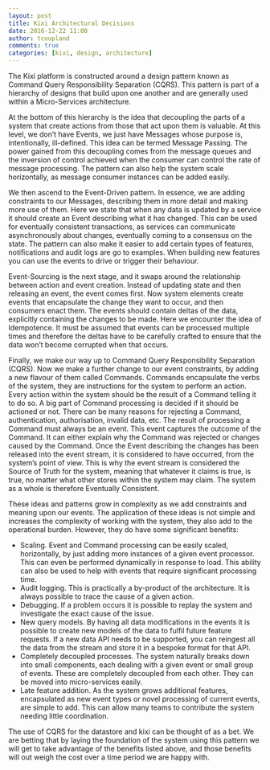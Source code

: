 ```yaml
---
layout: post
title: Kixi Architectural Decisions
date: 2016-12-22 11:00
author: tcoupland
comments: true
categories: [kixi, design, architecture]
---
```

The Kixi platform is constructed around a design pattern known as Command Query Responsibility Separation (CQRS). This pattern is part of a hierarchy of designs that build upon one another and are generally used within a Micro-Services architecture.
<!--more-->
At the bottom of this hierarchy is the idea that decoupling the parts of a system that create actions from those that act upon them is valuable. At this level, we don’t have Events, we just have Messages whose purpose is, intentionally, ill-defined. This idea can be termed Message Passing. The power gained from this decoupling comes from the message queues and the inversion of control achieved when the consumer can control the rate of message processing. The pattern can also help the system scale horizontally, as message consumer instances can be added easily.

We then ascend to the Event-Driven pattern. In essence, we are adding constraints to our Messages, describing them in more detail and making more use of them. Here we state that when any data is updated by a service it should create an Event describing what it has changed. This can be used for eventually consistent transactions, as services can communicate asynchronously about changes, eventually coming to a consensus on the state. The pattern can also make it easier to add certain types of features, notifications and audit logs are go to examples. When building new features you can use the events to drive or trigger their behaviour.

Event-Sourcing is the next stage, and it swaps around the relationship between action and event creation. Instead of updating state and then releasing an event, the event comes first. Now system elements create events that encapsulate the change they want to occur, and then consumers enact them. The events should contain deltas of the data, explicitly containing the changes to be made. Here we encounter the idea of Idempotence. It must be assumed that events can be processed multiple times and therefore the deltas have to be carefully crafted to ensure that the data won’t become corrupted when that occurs.

Finally, we make our way up to Command Query Responsibility Separation (CQRS). Now we make a further change to our event constraints, by adding a new flavour of them called Commands. Commands encapsulate the verbs of the system, they are instructions for the system to perform an action. Every action within the system should be the result of a Command telling it to do so. A big part of Command processing is decided if it should be actioned or not. There can be many reasons for rejecting a Command, authentication, authorisation, invalid data, etc. The result of processing a Command must always be an event. This event captures the outcome of the Command. It can either explain why the Command was rejected or changes caused by the Command. Once the Event describing the changes has been released into the event stream, it is considered to have occurred, from the system’s point of view. This is why the event stream is considered the Source of Truth for the system, meaning that whatever it claims is true, is true, no matter what other stores within the system may claim.  The system as a whole is therefore Eventually Consistent.

These ideas and patterns grow in complexity as we add constraints and meaning upon our events. The application of these ideas is not simple and increases the complexity of working with the system, they also add to the operational burden. However, they do have some significant benefits:

- Scaling. Event and Command processing can be easily scaled, horizontally, by just adding more instances of a given event processor. This can even be performed dynamically in response to load. This ability can also be used to help with events that require significant processing time.
- Audit logging. This is practically a by-product of the architecture. It is always possible to trace the cause of a given action.
- Debugging. If a problem occurs it is possible to replay the system and investigate the exact cause of the issue.
- New query models. By having all data modifications in the events it is possible to create new models of the data to fulfil future feature requests. If a new data API needs to be supported, you can reingest all the data from the stream and store it in a bespoke format for that API.
- Completely decoupled processes. The system naturally breaks down into small components, each dealing with a given event or small group of events. These are completely decoupled from each other. They can be moved into micro-services easily.
- Late feature addition. As the system grows additional features, encapsulated as new event types or novel processing of current events, are simple to add. This can allow many teams to contribute the system needing little coordination.

The use of CQRS for the datastore and kixi can be thought of as a bet. We are betting that by laying the foundation of the system using this pattern we will get to take advantage of the benefits listed above, and those benefits will out weigh the cost over a time period we are happy with.
